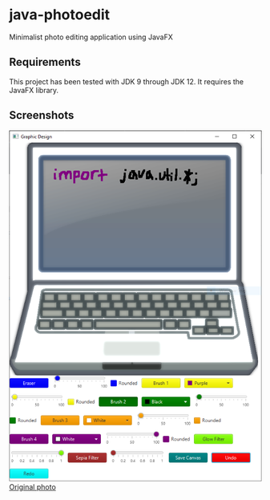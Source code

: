 # java-photoedit
Minimalist photo editing application using JavaFX

## Requirements
This project has been tested with JDK 9 through JDK 12. It requires the JavaFX library.

## Screenshots
![Example screenshot](/screenshots/ImageEditScreenshot20190807.PNG?raw=true)
[Original photo](https://josephblack.com/images/generic-laptop.png)
